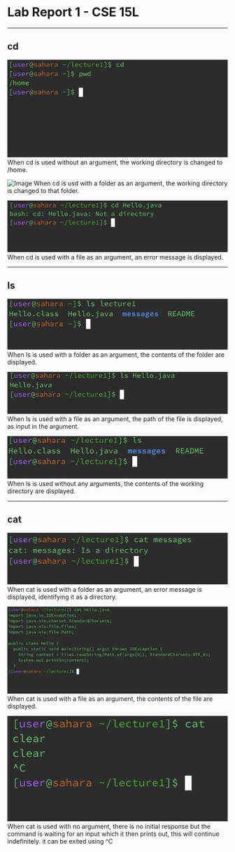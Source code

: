 # Lab Report 1 - CSE 15L

---

## cd
![Image](2.png)
When cd is used without an argument, the working directory is changed to /home.

![Image](1.pmg)
When cd is usd with a folder as an argument, the working directory is changed to that folder.

![Image](3.png)
When cd is used with a file as an argument, an error message is displayed.

---

## ls
![Image](4.png)
When ls is used with a folder as an argument, the contents of the folder are displayed.

![Image](5.png)
When ls is used with a file as an argument, the path of the file is displayed, as input in the argument.

![Image](6.png)
When ls is used without any arguments, the contents of the working directory are displayed.

---

## cat
![Image](7.png)
When cat is used with a folder as an argument, an error message is displayed, identifying it as a directory.

![Image](8.png)
When cat is used with a file as an argument, the contents of the file are displayed.

![Image](9.png)
When cat is used with no argument, there is no initial response but the command is waiting for an input which it then prints out, this will continue indefinitely. it can be exited using ^C
